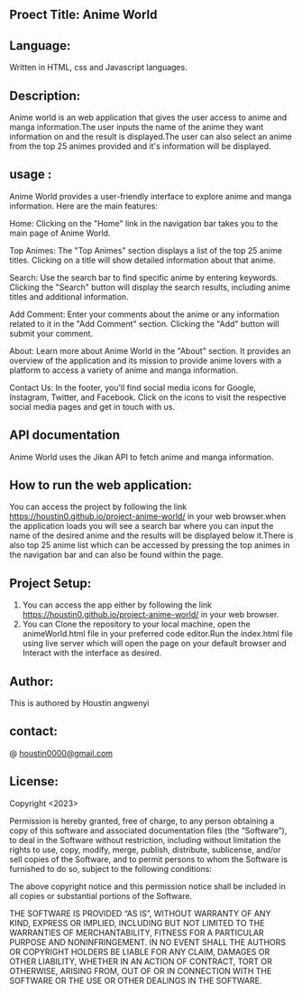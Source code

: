 ## Proect Title: Anime World
## Language: 
Written in HTML, css and Javascript languages.
## Description:
Anime world is an web application that gives the user access to anime and manga information.The user inputs the name of the anime they want information on and the result is displayed.The user can also select an anime from the top 25 animes provided and it's information will be displayed.
## usage :
Anime World provides a user-friendly interface to explore anime and manga information.
Here are the main features:

Home: Clicking on the "Home" link in the navigation bar takes you to the main page of Anime World.

Top Animes: The "Top Animes" section displays a list of the top 25 anime titles. Clicking on a title will show detailed information about that anime.

Search: Use the search bar to find specific anime by entering keywords. Clicking the "Search" button will display the search results, including anime titles and additional information.

Add Comment: Enter your comments about the anime or any information related to it in the "Add Comment" section. Clicking the "Add" button will submit your comment.

About: Learn more about Anime World in the "About" section. It provides an overview of the application and its mission to provide anime lovers with a platform to access a variety of anime and manga information.

Contact Us: In the footer, you'll find social media icons for Google, Instagram, Twitter, and Facebook. Click on the icons to visit the respective social media pages and get in touch with us.

## API documentation
Anime World uses the Jikan API to fetch anime and manga information.
## How to run the web application:
You can access the project by following the link https://houstin0.github.io/project-anime-world/ in your web browser.when the application loads you will see a search bar where you can input the name of the desired anime and the results will be displayed below it.There is also top 25 anime list which can be accessed by pressing the top animes in the navigation bar and can also be found within the page.
## Project Setup:
1. You can access the app either by following the link https://houstin0.github.io/project-anime-world/ in your web browser.
2. You can Clone the repository to your local machine, open the animeWorld.html file in your preferred code editor.Run the index.html file using live server which will open the page on your default browser and Interact with the interface as desired.
## Author:
This is authored by Houstin angwenyi
## contact:
 @ houstin0000@gmail.com
## License:
Copyright <2023> <Houstin Angwenyi>

Permission is hereby granted, free of charge, to any person obtaining a copy of this software and associated documentation files (the “Software”), to deal in the Software without restriction, including without limitation the rights to use, copy, modify, merge, publish, distribute, sublicense, and/or sell copies of the Software, and to permit persons to whom the Software is furnished to do so, subject to the following conditions:

The above copyright notice and this permission notice shall be included in all copies or substantial portions of the Software.

THE SOFTWARE IS PROVIDED “AS IS”, WITHOUT WARRANTY OF ANY KIND, EXPRESS OR IMPLIED, INCLUDING BUT NOT LIMITED TO THE WARRANTIES OF MERCHANTABILITY, FITNESS FOR A PARTICULAR PURPOSE AND NONINFRINGEMENT. IN NO EVENT SHALL THE AUTHORS OR COPYRIGHT HOLDERS BE LIABLE FOR ANY CLAIM, DAMAGES OR OTHER LIABILITY, WHETHER IN AN ACTION OF CONTRACT, TORT OR OTHERWISE, ARISING FROM, OUT OF OR IN CONNECTION WITH THE SOFTWARE OR THE USE OR OTHER DEALINGS IN THE SOFTWARE.